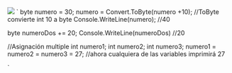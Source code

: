 <img src="operadoresDeAsociacion.jpg">
`
byte numero = 30;
numero = Convert.ToByte(numero +10); //ToByte convierte int 10 a byte
Console.WriteLine(numero); //40

byte numeroDos += 20;
Console.WriteLine(numeroDos) //20

//Asignación multiple
int numero1;
int numero2;
int numero3;
numero1 = numero2 = numero3 = 27; //ahora cualquiera de las variables imprimirá 27

`
